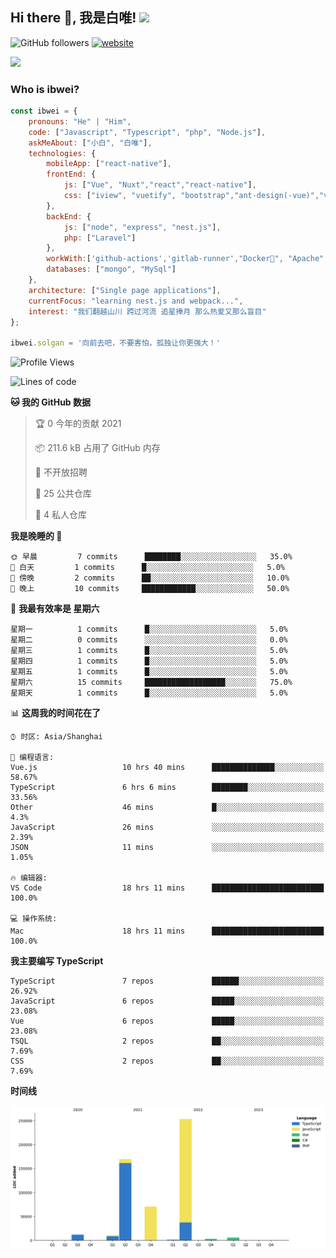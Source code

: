 <h2> Hi there 👋, 我是白唯! <img src="https://media.giphy.com/media/12oufCB0MyZ1Go/giphy.gif" width="50"></h2>

![GitHub followers](https://img.shields.io/github/followers/ibwei?label=Follow&style=social) [![website](https://img.shields.io/badge/Website-46a2f1.svg?&style=flat-square&logo=Google-Chrome&logoColor=white&link=https://me.ibwei.com/)](http://me.ibwei.com/)

![](https://github-readme-stats.vercel.app/api?username=ibwei)


### Who is ibwei?

```javascript
const ibwei = {
    pronouns: "He" | "Him",
    code: ["Javascript", "Typescript", "php", "Node.js"],
    askMeAbout: ["小白", "白唯"],
    technologies: {
        mobileApp: ["react-native"],
        frontEnd: {
            js: ["Vue", "Nuxt","react","react-native"],
            css: ["iview", "vuetify", "bootstrap","ant-design(-vue)","vant"]
        },
        backEnd: {
            js: ["node", "express", "nest.js"],
            php: ["Laravel"]
        },
        workWith:['github-actions','gitlab-runner',"Docker🐳", "Apache", "Nginx"],
        databases: ["mongo", "MySql"]
    },
    architecture: ["Single page applications"],
    currentFocus: "learning nest.js and webpack...",
    interest: "我们翻越山川 跨过河流 追星捧月 那么热爱又那么盲目"
};

ibwei.solgan = '向前去吧，不要害怕，孤独让你更强大！'

```
<!--START_SECTION:waka-->
![Profile Views](http://img.shields.io/badge/%E4%B8%AA%E4%BA%BA%E5%B0%81%E9%9D%A2%E8%A7%82%E7%9C%8B%E6%AC%A1%E6%95%B0-2-blue)

![Lines of code](https://img.shields.io/badge/%E4%BB%8E%E3%80%8C%E4%BD%A0%E5%A5%BD%E4%B8%96%E7%95%8C%E3%80%8D%E6%88%91%E5%B7%B2%E7%BB%8F%E5%86%99%E4%BA%86-889%20%E8%A1%8C%E4%BB%A3%E7%A0%81-blue)

**🐱 我的 GitHub 数据** 

> 🏆 0 今年的贡献 2021
 > 
> 📦 211.6 kB 占用了 GitHub 内存 
 > 
> 🚫 不开放招聘
 > 
> 📜 25 公共仓库 
 > 
> 🔑 4 私人仓库  
 > 
**我是晚睡的 🦉** 

```text
🌞 早晨         7 commits      ████████░░░░░░░░░░░░░░░░░   35.0% 
🌆 白天         1 commits      █░░░░░░░░░░░░░░░░░░░░░░░░   5.0% 
🌃 傍晚         2 commits      ██░░░░░░░░░░░░░░░░░░░░░░░   10.0% 
🌙 晚上         10 commits     ████████████░░░░░░░░░░░░░   50.0%

```
📅 **我最有效率是 星期六** 

```text
星期一          1 commits      █░░░░░░░░░░░░░░░░░░░░░░░░   5.0% 
星期二          0 commits      ░░░░░░░░░░░░░░░░░░░░░░░░░   0.0% 
星期三          1 commits      █░░░░░░░░░░░░░░░░░░░░░░░░   5.0% 
星期四          1 commits      █░░░░░░░░░░░░░░░░░░░░░░░░   5.0% 
星期五          1 commits      █░░░░░░░░░░░░░░░░░░░░░░░░   5.0% 
星期六          15 commits     ██████████████████░░░░░░░   75.0% 
星期天          1 commits      █░░░░░░░░░░░░░░░░░░░░░░░░   5.0%

```


📊 **这周我的时间花在了** 

```text
⌚︎ 时区: Asia/Shanghai

💬 编程语言: 
Vue.js                   10 hrs 40 mins      ██████████████░░░░░░░░░░░   58.67% 
TypeScript               6 hrs 6 mins        ████████░░░░░░░░░░░░░░░░░   33.56% 
Other                    46 mins             █░░░░░░░░░░░░░░░░░░░░░░░░   4.3% 
JavaScript               26 mins             ░░░░░░░░░░░░░░░░░░░░░░░░░   2.39% 
JSON                     11 mins             ░░░░░░░░░░░░░░░░░░░░░░░░░   1.05%

🔥 编辑器: 
VS Code                  18 hrs 11 mins      █████████████████████████   100.0%

💻 操作系统: 
Mac                      18 hrs 11 mins      █████████████████████████   100.0%

```

**我主要编写 TypeScript** 

```text
TypeScript               7 repos             ██████░░░░░░░░░░░░░░░░░░░   26.92% 
JavaScript               6 repos             █████░░░░░░░░░░░░░░░░░░░░   23.08% 
Vue                      6 repos             █████░░░░░░░░░░░░░░░░░░░░   23.08% 
TSQL                     2 repos             ██░░░░░░░░░░░░░░░░░░░░░░░   7.69% 
CSS                      2 repos             ██░░░░░░░░░░░░░░░░░░░░░░░   7.69%

```


**时间线**

![Chart not found](https://raw.githubusercontent.com/ibwei/ibwei/main/charts/bar_graph.png) 


<!--END_SECTION:waka-->
